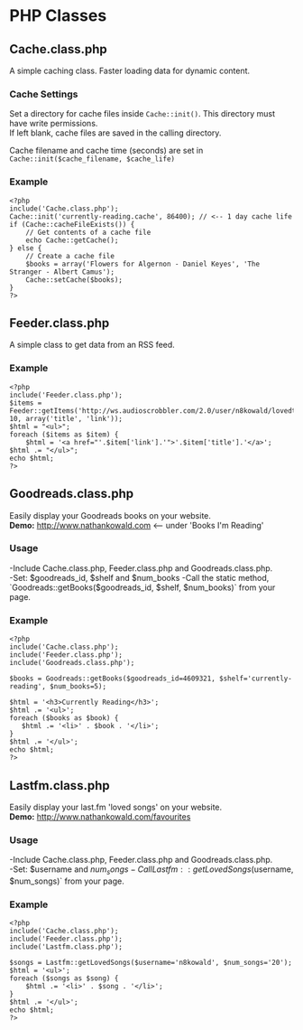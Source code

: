 PHP Classes
===========

## Cache.class.php
A simple caching class. Faster loading data for dynamic content.  

### Cache Settings
Set a directory for cache files inside `Cache::init()`. This directory must have write permissions.   
If left blank, cache files are saved in the calling directory.   

Cache filename and cache time (seconds) are set in `Cache::init($cache_filename, $cache_life)`

### Example
    <?php
    include('Cache.class.php');
    Cache::init('currently-reading.cache', 86400); // <-- 1 day cache life
    if (Cache::cacheFileExists()) {
        // Get contents of a cache file
        echo Cache::getCache();
    } else {
        // Create a cache file
        $books = array('Flowers for Algernon - Daniel Keyes', 'The Stranger - Albert Camus');
        Cache::setCache($books);
    }
    ?>

## Feeder.class.php
A simple class to get data from an RSS feed.

### Example
    <?php
    include('Feeder.class.php');
    $items = Feeder::getItems('http://ws.audioscrobbler.com/2.0/user/n8kowald/lovedtracks.rss', 10, array('title', 'link'));
    $html = "<ul>";
    foreach ($items as $item) {
        $html = '<a href="'.$item['link'].'">'.$item['title'].'</a>';
    $html .= "</ul>";
    echo $html;
    ?>

## Goodreads.class.php
Easily display your Goodreads books on your website.  
**Demo:** http://www.nathankowald.com <-- under 'Books I'm Reading'

### Usage
-Include Cache.class.php, Feeder.class.php and Goodreads.class.php.  
-Set: $goodreads_id, $shelf and $num_books  
-Call the static method, `Goodreads::getBooks($goodreads_id, $shelf, $num_books)` from your page. 

### Example
    <?php
    include('Cache.class.php');
    include('Feeder.class.php');
    include('Goodreads.class.php');
    
    $books = Goodreads::getBooks($goodreads_id=4609321, $shelf='currently-reading', $num_books=5);
    
    $html = '<h3>Currently Reading</h3>';
    $html .= '<ul>';
    foreach ($books as $book) {
       $html .= '<li>' . $book . '</li>';
    }
    $html .= '</ul>';
    echo $html;
    ?>

## Lastfm.class.php
Easily display your last.fm 'loved songs' on your website.  
**Demo:** http://www.nathankowald.com/favourites

### Usage
-Include Cache.class.php, Feeder.class.php and Goodreads.class.php.  
-Set: $username and $num_songs  
-Call Lastfm::getLovedSongs($username, $num_songs)` from your page. 

### Example
    <?php
    include('Cache.class.php');
    include('Feeder.class.php');
    include('Lastfm.class.php');
    
    $songs = Lastfm::getLovedSongs($username='n8kowald', $num_songs='20');
    $html = '<ul>';
    foreach ($songs as $song) {
        $html .= '<li>' . $song . '</li>';
    }
    $html .= '</ul>';
    echo $html;
    ?>



